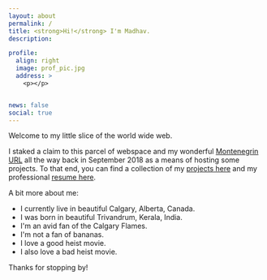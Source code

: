 ```yaml
---
layout: about
permalink: /
title: <strong>Hi!</strong> I'm Madhav.
description: 

profile:
  align: right
  image: prof_pic.jpg
  address: >
    <p></p>


news: false
social: true
---
```


Welcome to my little slice of the world wide web. 

I staked a claim to this parcel of webspace and my wonderful [Montenegrin URL](https://en.wikipedia.org/wiki/.me) all the way back in September 2018 as a means of hosting some projects. To that end, you can find a collection of my [projects here](projects/) and my professional [resume here](resume/).

A bit more about me:

+ I currently live in beautiful Calgary, Alberta, Canada.
+ I was born in beautiful Trivandrum, Kerala, India.
+ I'm an avid fan of the Calgary Flames.
+ I'm not a fan of bananas.
+ I love a good heist movie.
+ I also love a bad heist movie.


Thanks for stopping by!
